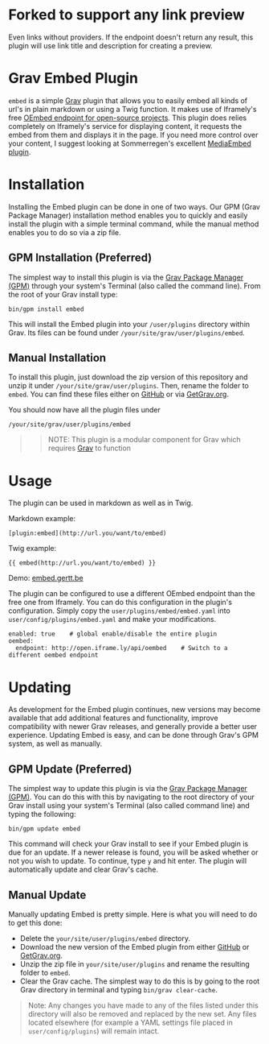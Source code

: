 # Forked to support any link preview

Even links without providers. If the endpoint doesn't return any result, this plugin will use link title and description for creating a preview.

# Grav Embed Plugin

`embed` is a simple [Grav](http://github.com/getgrav/grav) plugin that allows you to easily embed all kinds of url's in plain markdown or using a Twig function. It makes use of Iframely's free [OEmbed endpoint for open-source projects](http://oembedapi.com). This plugin does relies completely on Iframely's service for displaying content, it requests the embed from them and displays it in the page. If you need more control over your content, I suggest looking at Sommerregen's excellent [MediaEmbed plugin](https://github.com/Sommerregen/grav-plugin-mediaembed).

# Installation

Installing the Embed plugin can be done in one of two ways. Our GPM (Grav Package Manager) installation method enables you to quickly and easily install the plugin with a simple terminal command, while the manual method enables you to do so via a zip file.

## GPM Installation (Preferred)

The simplest way to install this plugin is via the [Grav Package Manager (GPM)](http://learn.getgrav.org/advanced/grav-gpm) through your system's Terminal (also called the command line).  From the root of your Grav install type:

    bin/gpm install embed

This will install the Embed plugin into your `/user/plugins` directory within Grav. Its files can be found under `/your/site/grav/user/plugins/embed`.

## Manual Installation

To install this plugin, just download the zip version of this repository and unzip it under `/your/site/grav/user/plugins`. Then, rename the folder to `embed`. You can find these files either on [GitHub](https://github.com/Gertt/grav-plugin-embed) or via [GetGrav.org](http://getgrav.org/downloads/plugins#extras).

You should now have all the plugin files under

    /your/site/grav/user/plugins/embed

>> NOTE: This plugin is a modular component for Grav which requires [Grav](http://github.com/getgrav/grav) to function

# Usage

The plugin can be used in markdown as well as in Twig.

Markdown example:

```
[plugin:embed](http://url.you/want/to/embed)
```

Twig example:

```
{{ embed(http://url.you/want/to/embed) }}
```

Demo: [embed.gertt.be](http://embed.gertt.be)

The plugin can be configured to use a different OEmbed endpoint than the free one from Iframely. You can do this configuration in the plugin's configuration.  Simply copy the `user/plugins/embed/embed.yaml` into `user/config/plugins/embed.yaml` and make your modifications.

```
enabled: true    # global enable/disable the entire plugin
oembed:
  endpoint: http://open.iframe.ly/api/oembed    # Switch to a different oembed endpoint
```

# Updating

As development for the Embed plugin continues, new versions may become available that add additional features and functionality, improve compatibility with newer Grav releases, and generally provide a better user experience. Updating Embed is easy, and can be done through Grav's GPM system, as well as manually.

## GPM Update (Preferred)

The simplest way to update this plugin is via the [Grav Package Manager (GPM)](http://learn.getgrav.org/advanced/grav-gpm). You can do this with this by navigating to the root directory of your Grav install using your system's Terminal (also called command line) and typing the following:

    bin/gpm update embed

This command will check your Grav install to see if your Embed plugin is due for an update. If a newer release is found, you will be asked whether or not you wish to update. To continue, type `y` and hit enter. The plugin will automatically update and clear Grav's cache.

## Manual Update

Manually updating Embed is pretty simple. Here is what you will need to do to get this done:

* Delete the `your/site/user/plugins/embed` directory.
* Download the new version of the Embed plugin from either [GitHub](https://github.com/Gertt/grav-plugin-embed) or [GetGrav.org](http://getgrav.org/downloads/plugins#extras).
* Unzip the zip file in `your/site/user/plugins` and rename the resulting folder to `embed`.
* Clear the Grav cache. The simplest way to do this is by going to the root Grav directory in terminal and typing `bin/grav clear-cache`.

> Note: Any changes you have made to any of the files listed under this directory will also be removed and replaced by the new set. Any files located elsewhere (for example a YAML settings file placed in `user/config/plugins`) will remain intact.
